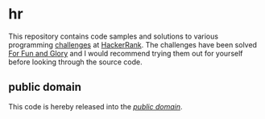 hr
==

This repository contains code samples and solutions to various programming
[challenges][] at [HackerRank][]. The challenges have been solved
[For Fun and Glory][] and I would recommend trying them out for yourself before
looking through the source code.

[HackerRank]: https://www.hackerrank.com/
[challenges]: https://www.hackerrank.com/challenges
[For Fun and Glory]: https://www.hackerrank.com/faq/why-solve-challenges

public domain
-------------

This code is hereby released into the *[public domain][]*.

[public domain]: https://creativecommons.org/publicdomain/zero/1.0/
